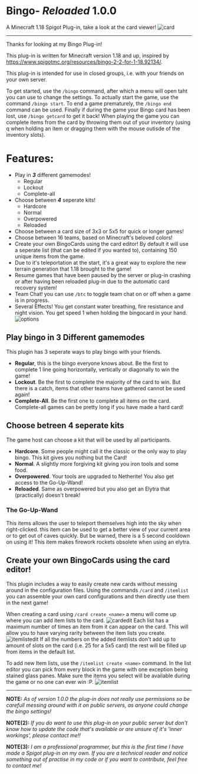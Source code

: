 # **Bingo**- *Reloaded* 1.0.0
A Minecraft 1.18 Spigot Plug-in, take a look at the card viewer!
![card](https://user-images.githubusercontent.com/21062141/155626593-fa054f3c-98c2-4e70-9ef6-404153224155.png)
***
Thanks for looking at my Bingo Plug-in!

This plug-in is written for Minecraft version 1.18 and up, inspired by https://www.spigotmc.org/resources/bingo-2-2-for-1-18.92134/.

This plug-in is intended for use in closed groups, i.e. with your friends on your own server. 

To get started, use the `/bingo` command, after which a menu will open taht you can use to change the settings. To actually start the game, use the command `/bingo start`. To end a game prematurely, the `/bingo end` command can be used. Finally if during the game your Bingo card has been lost, use `/bingo getcard` to get it back!
When playing the game you can complete items from the card by throwing them out of your inventory (using q when holding an item or dragging them with the mouse outisde of the inventory slots).

# Features:
- Play in ***3*** different gamemodes!
  - Regular
  - Lockout
  - Complete-all
- Choose between ***4*** seperate kits!
  - Hardcore
  - Normal
  - Overpowered
  - Reloaded
- Choose between a card size of 3x3 or 5x5 for quick or longer games!
- Choose between 16 teams, based on Minecraft's beloved colors!
- Create your own BingoCards using the card editor! By default it will use a seperate list (that can be edited if you wanted to), containing 150 unique items from the game.
- Due to it's teleportation at the start, it's a great way to explore the new terrain generation that 1.18 brought to the game!
- Resume games that have been paused by the server or plug-in crashing or after having been reloaded plug-in due to the automatic card recovery system!
- Team Chat! you can use `/btc` to toggle team chat on or off when a game is in progress.
- Several Effects! You get constant water breathing, fire resistance and night vision. You get speed 1 when holding the bingocard in your hand.
![options](https://user-images.githubusercontent.com/21062141/155626604-a46a900a-156b-4fd5-93ff-19b3197b5bab.png)

## Play bingo in 3 Different gamemodes
This plugin has 3 seperate ways to play bingo with your friends.
- **Regular**, this is the bingo everyone knows about. Be the first to complete 1 line going horizontally, vertically or diagonally to win the game!
- **Lockout**. Be the first to complete the majority of the card to win. But there is a catch, items that other teams have gathered cannot be used again!
- **Complete-All**. Be the first one to complete all items on the card. Complete-all games can be pretty long if you have made a hard card!


## Choose betreen 4 seperate kits
The game host can choose a kit that will be used by all participants.
- **Hardcore**. Some people might call it the classic or the only way to play bingo. This kit gives you nothing but the Card!
- **Normal**. A slightly more forgiving kit giving you iron tools and some food.
- **Overpowered**. Your tools are upgraded to Netherite! You also get access to the Go-Up-Wand!
- **Reloaded**. Same as overpowered but you also get an Elytra that (practically) doesn't break!


### The Go-Up-Wand
This items allows the user to teleport themselves high into the sky when right-clicked. this item can be used to get a better view of your current area or to get out of caves quickly. But be warned, there is a 5 second cooldown on using it! This item makes firework rockets obsolete when using an elytra.


## Create your own BingoCards using the card editor!
This plugin includes a way to easily create new cards without messing around in the configuration files. 
Using the commands `/card` and `/itemlist` you can assemble your own card configurations and then directly use them in the next game!

When creating a card using `/card create <name>` a menu will come up where you can add item lists to the card. 
![cardedit](https://user-images.githubusercontent.com/21062141/155626597-0507e4eb-b342-4c21-8dc6-f9095ca7b13b.png)
Each list has a maximum number of times an item from it can appear on the card. This will allow you to have varying rarity between the item lists you create. 
![itemlistedit](https://user-images.githubusercontent.com/21062141/155626602-b68f68e9-3bcb-4612-9feb-979e5bd3ddba.png)
If all the numbers on the added itemlists don't add up to amount of slots on the card (i.e. 25 for a 5x5 card) the rest will be filled up from items in the default list.

To add new Item lists, use the `/itemlist create <name>` command. In the list editor you can pick from every block in the game with one exception being stained glass panes. Make sure the items you select will be available during the game or no one can ever win :P.
![itemlist](https://user-images.githubusercontent.com/21062141/155626599-ff38778b-f75a-4768-97b9-03dcc904434d.png)

***
**NOTE:** *As of version 1.0.0 the plug-in does not really use permissions so be carefull messing around with it on public servers, as anyone could change the bingo settings!*

**NOTE(2):** *If you do want to use this plug-in on your public server but don't know how to update the code that's available or are unsure of it's 'inner workings', please contact me!!*

**NOTE(3):** *I am a professional programmer, but this is the first time I have made a Spigot plug-in on my own. If you are a technical reader and notice something out of practise in my code or if you want to contribute, feel free to contact me!*
